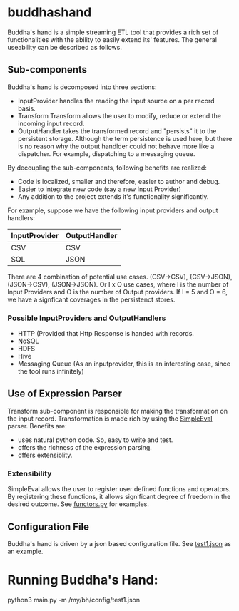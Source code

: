 # buddhashand

Buddha's hand is a simple streaming ETL tool that provides a rich set of functionalities with the ability to easily extend its' features. The general useability can be described as follows. 

## Sub-components
Buddha's hand is decomposed into three sections:
* InputProvider handles the reading the input source on a per record basis. 
* Transform  Transform allows the user to modify, reduce or extend the incoming input record.
* OutputHandler takes the transformed record and "persists" it to the persistent storage.  Although the term persistence is used here, but there is no reason why the output handlder could not behave more like a dispatcher.  For example, dispatching to a messaging queue. 

By decoupling the sub-components, following benefits are realized:
* Code is localized, smaller and therefore, easier to author and debug.
* Easier to integrate new code (say a new Input Provider)
* Any addition to the project extends it's functionality significantly.

For example, suppose we have the following input providers and output handlers:

| InputProvider       | OutputHandler |
| ------------------- | ------------- |
| CSV                 | CSV           |
| SQL                 | JSON          |

There are 4 combination of potential use cases. (CSV->CSV), {CSV->JSON), (JSON->CSV), (JSON->JSON).  Or I x O use cases, where I is the number of Input Providers and O is the number of Output providers.  If I = 5 and O = 6, we have a signficant coverages in the persistenct stores. 

### Possible InputProviders and OutputHandlers

- HTTP (Provided that Http Response is handed with records.
- NoSQL
- HDFS
- Hive
- Messaging Queue (As an inputprovider, this is an interesting case, since the tool runs infinitely)


## Use of Expression Parser
Transform sub-component is responsible for making the transformation on the input record. Transformation is made rich by using the [SimpleEval](https://github.com/danthedeckie/simpleeval) parser. Benefits are:

* uses natural python code. So, easy to write and test. 
* offers the richness of the expression parsing.
* offers extensiblity.

### Extensibility
SimpleEval allows the user to register user defined functions and operators.  By registering these functions, it allows significant degree of freedom in the desired outcome. See [functors.py](https://github.com/aguavelvet/buddhashand/blob/master/src/transform/functors.py) for examples. 



## Configuration File

Buddha's hand is driven by a json based configuration file. See [test1.json](https://github.com/aguavelvet/buddhashand/blob/master/test/test1.json) as an example.


# Running Buddha's Hand:

python3 main.py -m /my/bh/config/test1.json




